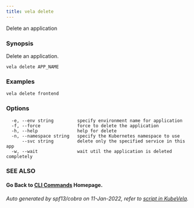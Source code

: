 ```yaml
---
title: vela delete
---
```


Delete an application

### Synopsis

Delete an application.

```
vela delete APP_NAME
```

### Examples

```
vela delete frontend
```

### Options

```
  -e, --env string         specify environment name for application
  -f, --force              force to delete the application
  -h, --help               help for delete
  -n, --namespace string   specify the Kubernetes namespace to use
      --svc string         delete only the specified service in this app
  -w, --wait               wait util the application is deleted completely
```

### SEE ALSO



#### Go Back to [CLI Commands](vela) Homepage.


###### Auto generated by spf13/cobra on 11-Jan-2022, refer to [script in KubeVela](https://github.com/oam-dev/kubevela/tree/master/hack/docgen).

